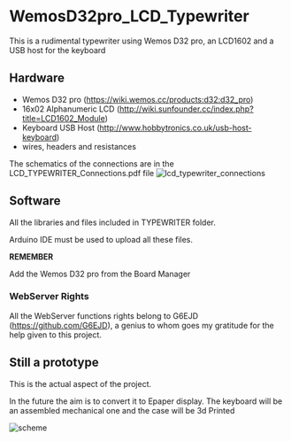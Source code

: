 # WemosD32pro_LCD_Typewriter
This is a rudimental typewriter using Wemos D32 pro, an LCD1602 and a USB host for the keyboard


## Hardware

- Wemos D32 pro (https://wiki.wemos.cc/products:d32:d32_pro)
- 16x02 Alphanumeric LCD (http://wiki.sunfounder.cc/index.php?title=LCD1602_Module)
- Keyboard USB Host (http://www.hobbytronics.co.uk/usb-host-keyboard)
- wires, headers and resistances

The schematics of the connections are in the LCD_TYPEWRITER_Connections.pdf file
![lcd_typewriter_connections](https://user-images.githubusercontent.com/42472256/48662719-26aa1c80-ea86-11e8-9ddc-a9b52ef8c79b.jpg)

## Software
All the libraries and files included in TYPEWRITER folder.

Arduino IDE must be used to upload all these files.

**REMEMBER**

Add the Wemos D32 pro from the Board Manager

### WebServer Rights

All the WebServer functions rights belong to G6EJD (https://github.com/G6EJD), a genius to whom goes my gratitude for the help given to this project.

## Still a prototype
This is the actual aspect of the project.

In the future the aim is to convert it to Epaper display.
The keyboard will be an assembled mechanical one and the case will be 3d Printed

![scheme](https://user-images.githubusercontent.com/42472256/48662727-4e00e980-ea86-11e8-8cf3-20dca738d891.jpeg)
